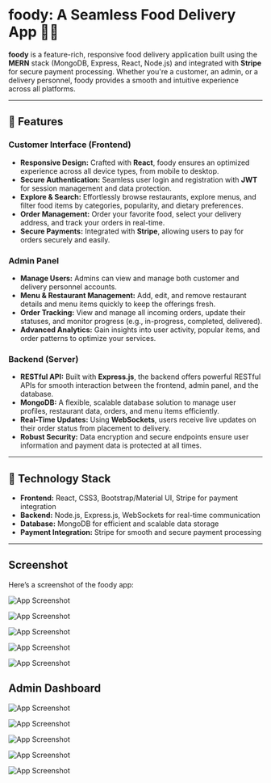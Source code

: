 # **foody: A Seamless Food Delivery App 🍔🍕**

**foody** is a feature-rich, responsive food delivery application built using the **MERN** stack (MongoDB, Express, React, Node.js) and integrated with **Stripe** for secure payment processing. Whether you're a customer, an admin, or a delivery personnel, foody provides a smooth and intuitive experience across all platforms.

---

## **📱 Features**

### **Customer Interface (Frontend)**
- **Responsive Design:** Crafted with **React**, foody ensures an optimized experience across all device types, from mobile to desktop.
- **Secure Authentication:** Seamless user login and registration with **JWT** for session management and data protection.
- **Explore & Search:** Effortlessly browse restaurants, explore menus, and filter food items by categories, popularity, and dietary preferences.
- **Order Management:** Order your favorite food, select your delivery address, and track your orders in real-time.
- **Secure Payments:** Integrated with **Stripe**, allowing users to pay for orders securely and easily.

### **Admin Panel**
- **Manage Users:** Admins can view and manage both customer and delivery personnel accounts.
- **Menu & Restaurant Management:** Add, edit, and remove restaurant details and menu items quickly to keep the offerings fresh.
- **Order Tracking:** View and manage all incoming orders, update their statuses, and monitor progress (e.g., in-progress, completed, delivered).
- **Advanced Analytics:** Gain insights into user activity, popular items, and order patterns to optimize your services.

### **Backend (Server)**
- **RESTful API:** Built with **Express.js**, the backend offers powerful RESTful APIs for smooth interaction between the frontend, admin panel, and the database.
- **MongoDB:** A flexible, scalable database solution to manage user profiles, restaurant data, orders, and menu items efficiently.
- **Real-Time Updates:** Using **WebSockets**, users receive live updates on their order status from placement to delivery.
- **Robust Security:** Data encryption and secure endpoints ensure user information and payment data is protected at all times.

---

## **🚀 Technology Stack**

- **Frontend:** React, CSS3, Bootstrap/Material UI, Stripe for payment integration
- **Backend:** Node.js, Express.js, WebSockets for real-time communication
- **Database:** MongoDB for efficient and scalable data storage
- **Payment Integration:** Stripe for smooth and secure payment processing

---

## Screenshot

Here’s a screenshot of the foody app:

![App Screenshot](https://github.com/sandeeppaldotnet/fooddeliveryappfrontent/blob/main/FOODIFYONLINE.png)

![App Screenshot](https://github.com/sandeeppaldotnet/fooddeliveryappfrontent/blob/main/category.png)

![App Screenshot](https://github.com/sandeeppaldotnet/fooddeliveryappfrontent/blob/main/cart.png)

![App Screenshot](https://github.com/sandeeppaldotnet/fooddeliveryappfrontent/blob/main/order.png)


![App Screenshot](https://github.com/sandeeppaldotnet/fooddeliveryappfrontent/blob/main/login.png)

## Admin Dashboard
![App Screenshot](https://github.com/sandeeppaldotnet/fooddeliveryappfrontent/blob/main/Admin-Dashboard.png)

![App Screenshot](https://github.com/sandeeppaldotnet/fooddeliveryappfrontent/blob/main/Admin-Dashboard1.png)


![App Screenshot](https://github.com/sandeeppaldotnet/fooddeliveryappfrontent/blob/main/Admin-Dashboard2.png)

![App Screenshot](https://github.com/sandeeppaldotnet/fooddeliveryappfrontent/blob/main/Admin-Dashboard3.png)

![App Screenshot](https://github.com/sandeeppaldotnet/fooddeliveryappfrontent/blob/main/Admin-Dashboard4.png)





